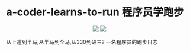 # a-coder-learns-to-run 程序员学跑步

<p align="center">
  <img src="https://img.shields.io/badge/Marathon_PB-3:30:15-green"/>
  <img src="https://img.shields.io/badge/Half_Marathon_PB-1:33:12-red"/>
</p>

从上道到半马,从半马到全马,从330到破三? 一名程序员的跑步日志


